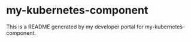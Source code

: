 # my-kubernetes-component

This is a README generated by my developer portal for my-kubernetes-component.
